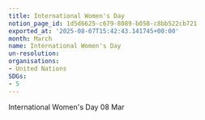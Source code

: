 ```yaml
---
title: International Women's Day
notion_page_id: 1d5d6625-c679-8089-b058-c8bb522cb721
exported_at: '2025-08-07T15:42:43.141745+00:00'
month: March
name: International Women's Day
un-resolution: 
organisations:
- United Nations
SDGs:
- 5
---
```



International Women's Day
08 Mar